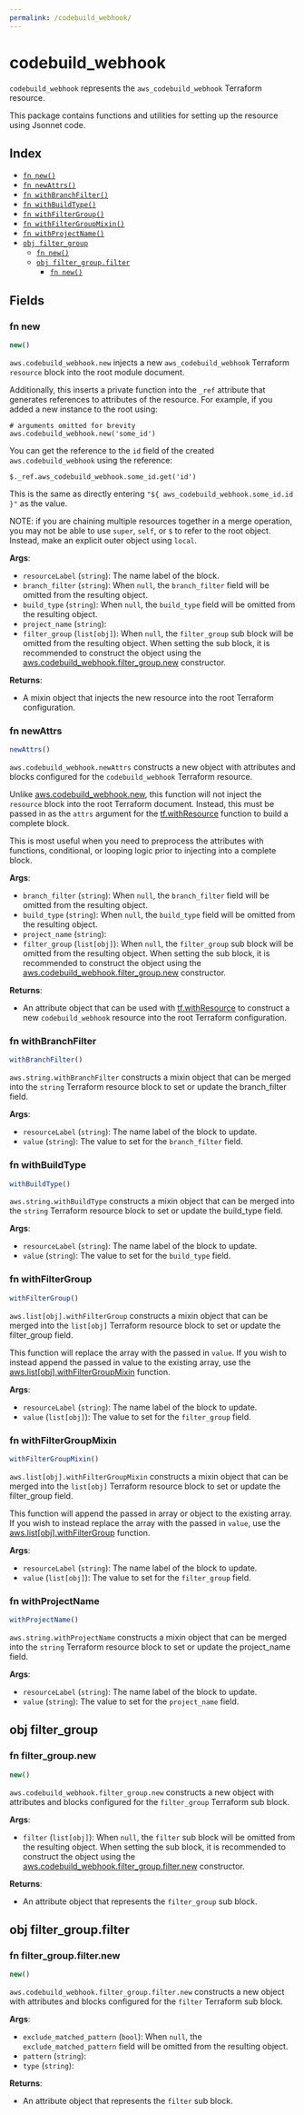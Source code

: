 ```yaml
---
permalink: /codebuild_webhook/
---
```


# codebuild_webhook

`codebuild_webhook` represents the `aws_codebuild_webhook` Terraform resource.



This package contains functions and utilities for setting up the resource using Jsonnet code.


## Index

* [`fn new()`](#fn-new)
* [`fn newAttrs()`](#fn-newattrs)
* [`fn withBranchFilter()`](#fn-withbranchfilter)
* [`fn withBuildType()`](#fn-withbuildtype)
* [`fn withFilterGroup()`](#fn-withfiltergroup)
* [`fn withFilterGroupMixin()`](#fn-withfiltergroupmixin)
* [`fn withProjectName()`](#fn-withprojectname)
* [`obj filter_group`](#obj-filter_group)
  * [`fn new()`](#fn-filter_groupnew)
  * [`obj filter_group.filter`](#obj-filter_groupfilter)
    * [`fn new()`](#fn-filter_groupfilternew)

## Fields

### fn new

```ts
new()
```


`aws.codebuild_webhook.new` injects a new `aws_codebuild_webhook` Terraform `resource`
block into the root module document.

Additionally, this inserts a private function into the `_ref` attribute that generates references to attributes of the
resource. For example, if you added a new instance to the root using:

    # arguments omitted for brevity
    aws.codebuild_webhook.new('some_id')

You can get the reference to the `id` field of the created `aws.codebuild_webhook` using the reference:

    $._ref.aws_codebuild_webhook.some_id.get('id')

This is the same as directly entering `"${ aws_codebuild_webhook.some_id.id }"` as the value.

NOTE: if you are chaining multiple resources together in a merge operation, you may not be able to use `super`, `self`,
or `$` to refer to the root object. Instead, make an explicit outer object using `local`.

**Args**:
  - `resourceLabel` (`string`): The name label of the block.
  - `branch_filter` (`string`):  When `null`, the `branch_filter` field will be omitted from the resulting object.
  - `build_type` (`string`):  When `null`, the `build_type` field will be omitted from the resulting object.
  - `project_name` (`string`): 
  - `filter_group` (`list[obj]`):  When `null`, the `filter_group` sub block will be omitted from the resulting object. When setting the sub block, it is recommended to construct the object using the [aws.codebuild_webhook.filter_group.new](#fn-filter_groupnew) constructor.

**Returns**:
- A mixin object that injects the new resource into the root Terraform configuration.


### fn newAttrs

```ts
newAttrs()
```


`aws.codebuild_webhook.newAttrs` constructs a new object with attributes and blocks configured for the `codebuild_webhook`
Terraform resource.

Unlike [aws.codebuild_webhook.new](#fn-new), this function will not inject the `resource`
block into the root Terraform document. Instead, this must be passed in as the `attrs` argument for the
[tf.withResource](https://github.com/tf-libsonnet/core/tree/main/docs#fn-withresource) function to build a complete block.

This is most useful when you need to preprocess the attributes with functions, conditional, or looping logic prior to
injecting into a complete block.

**Args**:
  - `branch_filter` (`string`):  When `null`, the `branch_filter` field will be omitted from the resulting object.
  - `build_type` (`string`):  When `null`, the `build_type` field will be omitted from the resulting object.
  - `project_name` (`string`): 
  - `filter_group` (`list[obj]`):  When `null`, the `filter_group` sub block will be omitted from the resulting object. When setting the sub block, it is recommended to construct the object using the [aws.codebuild_webhook.filter_group.new](#fn-filter_groupnew) constructor.

**Returns**:
  - An attribute object that can be used with [tf.withResource](https://github.com/tf-libsonnet/core/tree/main/docs#fn-withresource) to construct a new `codebuild_webhook` resource into the root Terraform configuration.


### fn withBranchFilter

```ts
withBranchFilter()
```

`aws.string.withBranchFilter` constructs a mixin object that can be merged into the `string`
Terraform resource block to set or update the branch_filter field.



**Args**:
  - `resourceLabel` (`string`): The name label of the block to update.
  - `value` (`string`): The value to set for the `branch_filter` field.


### fn withBuildType

```ts
withBuildType()
```

`aws.string.withBuildType` constructs a mixin object that can be merged into the `string`
Terraform resource block to set or update the build_type field.



**Args**:
  - `resourceLabel` (`string`): The name label of the block to update.
  - `value` (`string`): The value to set for the `build_type` field.


### fn withFilterGroup

```ts
withFilterGroup()
```

`aws.list[obj].withFilterGroup` constructs a mixin object that can be merged into the `list[obj]`
Terraform resource block to set or update the filter_group field.

This function will replace the array with the passed in `value`. If you wish to instead append the
passed in value to the existing array, use the [aws.list[obj].withFilterGroupMixin](TODO) function.


**Args**:
  - `resourceLabel` (`string`): The name label of the block to update.
  - `value` (`list[obj]`): The value to set for the `filter_group` field.


### fn withFilterGroupMixin

```ts
withFilterGroupMixin()
```

`aws.list[obj].withFilterGroupMixin` constructs a mixin object that can be merged into the `list[obj]`
Terraform resource block to set or update the filter_group field.

This function will append the passed in array or object to the existing array. If you wish
to instead replace the array with the passed in `value`, use the [aws.list[obj].withFilterGroup](TODO)
function.


**Args**:
  - `resourceLabel` (`string`): The name label of the block to update.
  - `value` (`list[obj]`): The value to set for the `filter_group` field.


### fn withProjectName

```ts
withProjectName()
```

`aws.string.withProjectName` constructs a mixin object that can be merged into the `string`
Terraform resource block to set or update the project_name field.



**Args**:
  - `resourceLabel` (`string`): The name label of the block to update.
  - `value` (`string`): The value to set for the `project_name` field.


## obj filter_group



### fn filter_group.new

```ts
new()
```


`aws.codebuild_webhook.filter_group.new` constructs a new object with attributes and blocks configured for the `filter_group`
Terraform sub block.



**Args**:
  - `filter` (`list[obj]`):  When `null`, the `filter` sub block will be omitted from the resulting object. When setting the sub block, it is recommended to construct the object using the [aws.codebuild_webhook.filter_group.filter.new](#fn-codebuild_webhookfilternew) constructor.

**Returns**:
  - An attribute object that represents the `filter_group` sub block.


## obj filter_group.filter



### fn filter_group.filter.new

```ts
new()
```


`aws.codebuild_webhook.filter_group.filter.new` constructs a new object with attributes and blocks configured for the `filter`
Terraform sub block.



**Args**:
  - `exclude_matched_pattern` (`bool`):  When `null`, the `exclude_matched_pattern` field will be omitted from the resulting object.
  - `pattern` (`string`): 
  - `type` (`string`): 

**Returns**:
  - An attribute object that represents the `filter` sub block.
